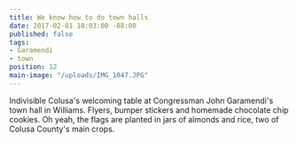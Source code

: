 ```yaml
---
title: We know how to do town halls
date: 2017-02-01 10:03:00 -08:00
published: false
tags:
- Garamendi
- town
position: 12
main-image: "/uploads/IMG_1047.JPG"
---
```


Indivisible Colusa's welcoming table at Congressman John Garamendi's town hall in Williams. Flyers, bumper stickers and homemade chocolate chip cookies. Oh yeah, the flags are planted in jars of almonds and rice, two of Colusa County's main crops. 